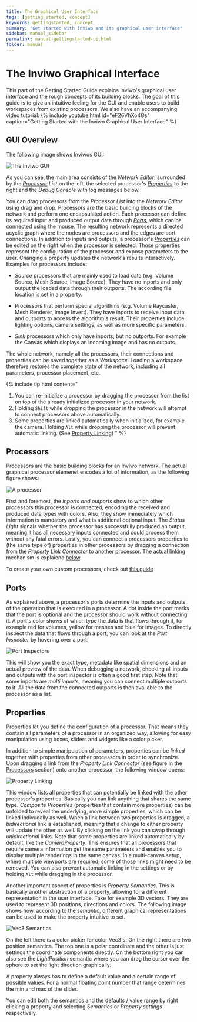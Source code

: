```yaml
---
title: The Graphical User Interface
tags: [getting_started, concept]
keywords: gettingstarted, concept
summary: "Get started with Inviwo and its graphical user interface"
sidebar: manual_sidebar
permalink: manual-gettingstarted-ui.html
folder: manual
---
```

# The Inviwo Graphical Interface
This part of the Getting Started Guide explains Inviwo's graphical user interface and the rough concepts
of its building blocks. The goal of this guide is to give an intuitive feeling for the GUI and enable
users to build workspaces from existing processors.
We also have an accompanying video tutorial:
{% include youtube.html id="eF26VhXo4Gs" caption="Getting Started with the Inviwo Graphical User Interface" %}

## GUI Overview
The following image shows Inviwos GUI:

![The Inviwo GUI](images/manual/UI.png)

As you can see, the main area consists of the *Network Editor*,
surrounded by the [*Processor*](#processors) *List* on the left, the selected processor's
[*Properties*](#properties) to the right and the *Debug Console* with log messages below.

You can drag processors from the *Processor List* into the *Network Editor* using drag and drop.
Processors are the basic building blocks of the network and perform one encapsulated action.
Each processor can define its required input and produced output data through [*Ports*](#ports),
which can be connected using the mouse. The resulting network represents a directed acyclic graph where
the nodes are processors and the edges are port connections.
In addition to inputs and outputs, a processor's [*Properties*](#properties) can be edited
on the right when the processor is selected. Those properties represent the configuration of the processor and
expose parameters to the user. Changing a property updates the network's results interactively.
Examples for processors include:

- *Source* processors that are mainly used to load data (e.g. Volume Source, Mesh Source, Image Source).
  They have no inports and only output the loaded data through their outports. The according file location
  is set in a property.

- Processors that perform special algorithms (e.g. Volume Raycaster, Mesh Renderer, Image Invert).
  They have inports to receive input data and outports to access the algorithm's result. Their properties
  include lighting options, camera settings, as well as more specific parameters.

- *Sink* processors which only have inports, but no outports. For example the Canvas which displays an
  incoming image and has no outputs.

The whole network, namely all the processors, their connections and properties can be saved together as a *Workspace*. Loading a workspace therefore restores the complete state of the network, including all parameters, processor placement, etc.

{% include tip.html content="<br/>
 1. You can re-initialize a processor by dragging the processor from the list on top of the already initialized processor in your network. <br/>
2. Holding `Shift` while dropping the processor in the network will attempt to connect processors above automatically. <br/>
3. Some properties are linked automatically when initialized, for example the camera. Holding `Alt` while dropping the processor will prevent automatic linking. (See [Property Linking](#properties))
" %}



## Processors
Processors are the basic building blocks for an Inviwo network. The actual graphical processor elemenet encodes a lot of information, as the following figure shows:

![A processor](images/manual/Processor.png)

First and foremost, the *inports and outports* show to which other processors this processor is connected, encoding the received and produced data types with colors. Also, they show immediately which information is mandatory and what is additional optional input.
The *Status Light* signals whether the processor has successfully produced an output, meaning it has all necessary inputs connected and could process them without any fatal errors.
Lastly, you can connect a processors properties to (the same type of) properties in other processors by dragging a connection from the *Property Link Connector* to another processor. The actual linking mechanism is explaiend [below](#properties).

To create your own custom processors, check out [this guide](manual-devguide-build-processor)

## Ports
As explained above, a processor's ports determine the inputs and outputs of the operation that is executed in a processor. A dot inside the port marks that the port is optional and the processor should work without connecting it. A port's color shows of which type the data is that flows through it, for example red for volumes, yellow for meshes and blue for images. To directly inspect the data that flows through a port, you can look at the *Port Inspector* by hovering over a port:

![Port Inspectors](images/manual/PortInspector.png)

This will show you the exact type, metadata like spatial dimensions and an actual preview of the data. When debugging a network, checking all inputs and outputs with the port inspector is often a good first step.
Note that some inports are *multi inports*, meaning you can connect multiple outports to it. All the data from the connected outports is then available to the processor as a list.

## Properties
Properties let you define the configuration of a processor. That means they contain all parameters of a processor in an organized way, allowing for easy manipulation using boxes, sliders and widgets like a color picker.

In addition to simple manipulation of parameters, properties can be *linked* together with properties from other processors in order to synchronize. Upon dragging a link from the *Property Link Connector* (see figure in the [Processors](#processors) section) onto another processor, the following window opens:

![Property Linking](images/manual/PropertyLinks.png)

This window lists all properties that can potentially be linked with the other processor's properties. Basically you can link anything that shares the same type. *Composite Properties* (properties that contain more properties) can be unfolded to reveal the underlying, more simple properties, which can be linked indivudally as well. When a link between two properties is dragged, a *bidirectional* link is established, meaning that a change to either property will update the other as well. By clicking on the link you can swap through *unidirectional* links. Note that some properties are linked automatically by default, like the *CameraProperty*. This ensures that all processors that require camera information get the same parameters and enables you to display multiple renderings in the same canvas. In a multi-canvas setup, where multiple viewports are required, some of those links might need to be removed. You can also prevent automatic linking in the settings or by holding `Alt` while dragging in the processor.

Another important aspect of properties is *Property Semantics*. This is basically another abstraction of a property, allowing for a different representation in the user interface. Take for example 3D vectors. They are used to represent 3D positions, directions and colors. The following image shows how, according to the *semantic*, different graphical representations can be used to make the property intuitive to set.

![Vec3 Semantics](images/manual/PropertySemanticsMerged.png)

On the left there is a color picker for color Vec3's. On the right there are two position semantics. The top one is a polar coordinate and the other is just settings the coordinate components directly.
On the bottom right you can also see the *LightPosition* semantic where you can drag the cursor over the sphere to set the light direction graphically.

A property always has to define a default value and a certain range of possible values. For a normal floating point number that range determines the min and max of the slider.

You can edit both the semantics and the defaults / value range by right clicking a property and selecting *Semantics* or *Property settings* respectively.
